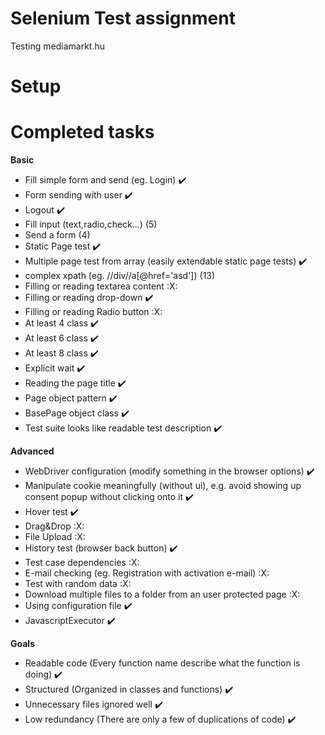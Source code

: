 # Selenium Test assignment

Testing mediamarkt.hu

# Setup

[^1]: download chromedriver from https://developer.chrome.com/docs/chromedriver/downloads
[^2]: put the chromedriver-win64 folder that contains the chromedriver.exe file to the root directory of the project

# Completed tasks

**Basic**

- Fill simple form and send (eg. Login) :heavy_check_mark:
- Form sending with user :heavy_check_mark:
- Logout :heavy_check_mark:
- Fill input (text,radio,check...) (5)
- Send a form (4)
- Static Page test :heavy_check_mark:
- Multiple page test from array (easily extendable static page tests) :heavy_check_mark:
- complex xpath (eg. //div//a[@href='asd']) (13)
- Filling or reading textarea content :X:
- Filling or reading drop-down :heavy_check_mark:
- Filling or reading Radio button :X:
- At least 4 class :heavy_check_mark:
- At least 6 class :heavy_check_mark:
- At least 8 class :heavy_check_mark:
- Explicit wait :heavy_check_mark:
- Reading the page title :heavy_check_mark:
- Page object pattern :heavy_check_mark:
- BasePage object class :heavy_check_mark:
- Test suite looks like readable test description :heavy_check_mark:

**Advanced**

- WebDriver configuration (modify something in the browser options) :heavy_check_mark:
- Manipulate cookie meaningfully (without ui), e.g. avoid showing up consent popup without clicking onto it :heavy_check_mark:
- Hover test :heavy_check_mark:
- Drag&Drop :X:
- File Upload :X:
- History test (browser back button) :heavy_check_mark:
- Test case dependencies :X:
- E-mail checking (eg. Registration with activation e-mail) :X:
- Test with random data :X:
- Download multiple files to a folder from an user protected page :X:
- Using configuration file :heavy_check_mark:
- JavascriptExecutor :heavy_check_mark:

**Goals**

- Readable code (Every function name describe what the function is doing) :heavy_check_mark:
- Structured (Organized in classes and functions) :heavy_check_mark:
- Unnecessary files ignored well :heavy_check_mark:
- Low redundancy (There are only a few of duplications of code) :heavy_check_mark:

